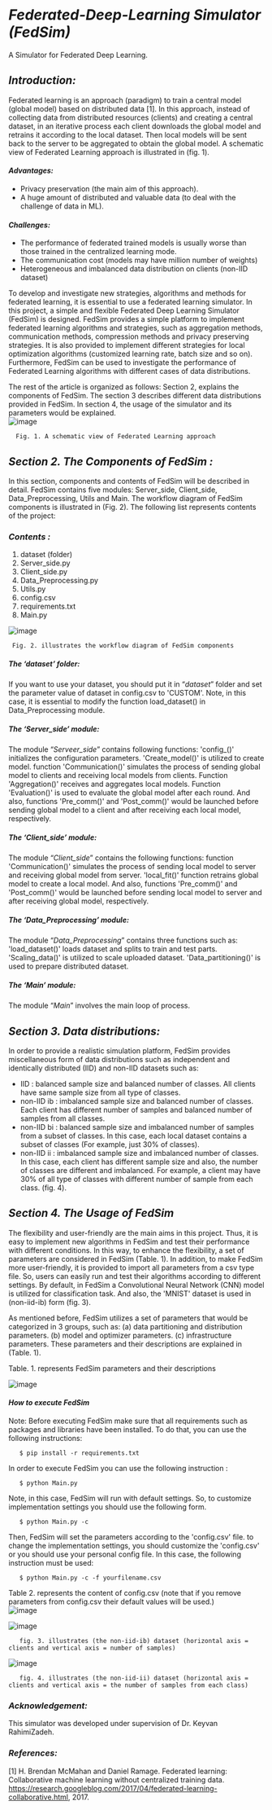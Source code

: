 # *Federated-Deep-Learning Simulator (FedSim)*
A Simulator for Federated Deep Learning. 

## *Introduction:*
Federated learning is an approach (paradigm) to train a central model (global model) based on distributed data [1]. In this approach, instead of collecting data from distributed resources (clients) and creating a central dataset, in an iterative process each client downloads the global model and retrains it according to the local dataset. Then local models will be sent back to the server to be aggregated to obtain the global model. A schematic view of Federated Learning approach is illustrated in (fig. 1).  

#### *Advantages:* 
 - Privacy preservation (the main aim of this approach).
 - A huge amount of distributed and valuable data (to deal with the challenge of data in ML).
 
#### *Challenges:*
 - The performance of federated trained models is usually worse than those trained in the centralized learning mode.
 - The communication cost (models may have million number of weights)
 - Heterogeneous and imbalanced data distribution on clients (non-IID dataset)

To develop and investigate new strategies, algorithms and methods for federated learning, it is essential to use a federated learning simulator. In this project, a simple and flexible Federated Deep Learning Simulator (FedSim) is designed. FedSim provides a simple platform to implement federated learning algorithms and strategies, such as aggregation methods, communication methods, compression methods and privacy preserving strategies. It is also provided to implement different strategies for local optimization algorithms (customized learning rate, batch size and so on). Furthermore, FedSim can be used to investigate the performance of Federated Learning algorithms with different cases of data distributions.

The rest of the article is organized as follows: Section 2, explains the components of FedSim. The section 3 describes different data distributions provided in FedSim. In section 4, the usage of the simulator and its parameters would be explained.     
![image](https://user-images.githubusercontent.com/92728743/141955974-0b7e2165-3cfd-47db-aff0-0e53f12449c5.png)

      Fig. 1. A schematic view of Federated Learning approach

## *Section 2. The Components of FedSim :*
In this section, components and contents of FedSim will be described in detail. FedSim contains five modules: Server_side, Client_side, Data_Preprocessing, Utils and Main. The workflow diagram of FedSim components is illustrated in (Fig. 2). The following list represents contents of the project:
### *Contents :* 
 1. dataset (folder)
 2. Server_side.py 
 3. Client_side.py
 4. Data_Preprocessing.py
 5. Utils.py
 6. config.csv
 7. requirements.txt
 8. Main.py
 
 
 ![image](https://user-images.githubusercontent.com/92728743/145492314-0f2eecb3-7517-4169-8610-d9a202fda991.png)
 
     Fig. 2. illustrates the workflow diagram of FedSim components 
 

##### *The ‘dataset’ folder:*
If you want to use your dataset, you should put it in “*dataset*” folder and set the parameter value of dataset in config.csv to 'CUSTOM'. Note, in this case, it is essential to modify the function load_dataset() in Data_Preprocessing module.

##### *The ‘Server_side’ module:*
The module “*Serveer_side*” contains following functions:  'config_()' initializes the configuration parameters. 'Create_model()' is utilized to create model. function 'Communication()' simulates the process of sending global model to clients and receiving local models from clients. Function 'Aggregation()' receives and aggregates local models. Function 'Evaluation()' is used to evaluate the global model after each round. And also, functions 'Pre_comm()' and 'Post_comm()' would be launched before sending global model to a client and after receiving each local model, respectively.

##### *The ‘Client_side’ module:*
The module “*Client_side*” contains the following functions: function 'Communication()' simulates the process of sending local model to server and receiving global model from server. 'local_fit()' function retrains global model to create a local model. And also, functions 'Pre_comm()' and 'Post_comm()' would be launched before sending local model to server and after receiving global model, respectively.
##### *The ‘Data_Preprocessing’ module:*
The module “*Data_Preprocessing*” contains three functions such as:  'load_dataset()' loads dataset and splits to train and test parts. 'Scaling_data()' is utilized to scale uploaded dataset. 'Data_partitioning()' is used to prepare distributed dataset.
##### *The ‘Main’ module:*
The module “*Main*” involves the main loop of process.

## *Section 3. Data distributions:*
In order to provide a realistic simulation platform, FedSim provides miscellaneous form of data distributions such as independent and identically distributed (IID) and non-IID datasets such as:
-  IID : balanced sample size and balanced number of classes. All clients have same sample size from all     type of classes. 
-  non-IID ib : imbalanced sample size and balanced number of classes. Each client has different number of samples and balanced number of samples from all classes.
-  non-IID bi : balanced sample size and imbalanced number of samples from a subset of classes. In this case, each local dataset contains a subset of classes (For example, just 30%  of classes).
-  non-IID ii : imbalanced sample size and imbalanced number of classes. In this case, each client has different sample size and also, the number of classes are different and imbalanced. For example, a client may have 30% of all type of classes with different number of sample from each class. (fig. 4).



## *Section 4. The Usage of FedSim*
The flexibility and user-friendly are the main aims in this project. Thus, it is easy to implement new algorithms in FedSim and test their performance with different conditions. In this way, to enhance the flexibility, a set of parameters are considered in FedSim (Table. 1). In addition, to make FedSim more user-friendly, it is provided to import all parameters from a csv type file. So, users can easily run and test their algorithms according to different settings. By default, in FedSim a Convolutional Neural Network (CNN) model is utilized for classification task. And also, the 'MNIST' dataset is used in (non-iid-ib) form (fig. 3).

As mentioned before, FedSim utilizes a set of parameters that would be categorized in 3 groups, such as: (a) data partitioning and distribution parameters. (b) model and optimizer parameters. (c) infrastructure parameters. These parameters and their descriptions are explained in (Table. 1). 

Table. 1. represents FedSim parameters and their descriptions  

![image](https://user-images.githubusercontent.com/92728743/145910605-028774ab-0253-4a6f-ba62-bd55861e8e9a.png)


#### *How to execute FedSim*
Note: Before executing FedSim make sure that all requirements such as packages and libraries have been installed. To do that, you can use the following instructions:

       $ pip install -r requirements.txt
In order to execute FedSim you can use the following instruction :

       $ python Main.py 
   
Note, in this case, FedSim will run with default settings. So, to customize implementation settings you should use the following form. 

       $ python Main.py -c 
 
Then, FedSim will set the parameters according to the 'config.csv' file. to change the implementation settings, you should customize the 'config.csv' or you should use your personal config file. In this case, the following instruction must be used:

   
       $ python Main.py -c -f yourfilename.csv
       
Table 2. represents the content of config.csv (note that if you remove parameters from config.csv their default values will be used.)       
![image](https://user-images.githubusercontent.com/92728743/145713386-7d14e6ef-af02-4bd2-b2f0-dc579f824fda.png)


 

 ![image](https://user-images.githubusercontent.com/92728743/141702184-354611e7-ba6e-408e-9174-ab7a41f967ba.png)


 
       fig. 3. illustrates (the non-iid-ib) dataset (horizontal axis = clients and vertical axis = number of samples)

![image](https://user-images.githubusercontent.com/92728743/144513113-e99c8c61-63c6-4a4e-8d52-c67cc3708f5b.png)


       fig. 4. illustrates (the non-iid-ii) dataset (horizontal axis = clients and vertical axis = the number of samples from each class)

### *Acknowledgement:*
This simulator was developed under supervision of Dr. Keyvan RahimiZadeh.

### *References:*
[1] H. Brendan McMahan and Daniel Ramage. Federated learning: Collaborative machine learning without centralized training data. https://research.googleblog.com/2017/04/federated-learning-collaborative.html, 2017.
